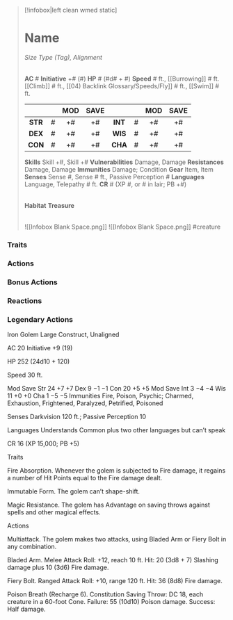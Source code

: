 > [!infobox|left clean wmed static]
> # Name
> *Size Type (Tag), Alignment*
> 
> | |
> | - |
> **AC** # **Initiative** +# (#)
> **HP** # (#d# + #)
> **Speed** # ft., [[Burrowing]] # ft. [[Climb]] # ft., [[04) Backlink Glossary/Speeds/Fly]] # ft., [[Swim]] # ft.
> 
> | | | MOD | SAVE | | | MOD | SAVE |
> | :-: | :-: | :-: | :-: | :-: | :-: | :-: | :-: |
> | **STR** | # | +# | +# | **INT** | # | +# | +# | 
> | **DEX** | # | +# | +# | **WIS** | # | +# | +# |
> | **CON** | # | +# | +# | **CHA** | # | +# | +# |
> **Skills** Skill +#, Skill +#
> **Vulnerabilities** Damage, Damage
> **Resistances** Damage, Damage
> **Immunities** Damage; Condition
> **Gear** Item, Item
> **Senses** Sense #, Sense # ft., Passive Perception #
> **Languages** Language, Telepathy # ft.
> **CR** # (XP #, or # in lair; PB +#)
>
> | |
> | - |
> **Habitat**
> **Treasure**
> 
> | |
> | - |
> ![[Infobox Blank Space.png]]
> ![[Infobox Blank Space.png]]
> #creature 


### Traits
### Actions
### Bonus Actions
### Reactions
### Legendary Actions
Iron Golem
Large Construct, Unaligned

AC 20 Initiative +9 (19)

HP 252 (24d10 + 120)

Speed 30 ft.

Mod	Save
Str	24	+7	+7
Dex	9	−1	−1
Con	20	+5	+5
Mod	Save
Int	3	−4	−4
Wis	11	+0	+0
Cha	1	−5	−5
Immunities Fire, Poison, Psychic; Charmed, Exhaustion, Frightened, Paralyzed, Petrified, Poisoned

Senses Darkvision 120 ft.; Passive Perception 10

Languages Understands Common plus two other languages but can’t speak

CR 16 (XP 15,000; PB +5)

Traits

Fire Absorption. Whenever the golem is subjected to Fire damage, it regains a number of Hit Points equal to the Fire damage dealt.

Immutable Form. The golem can’t shape-shift.

Magic Resistance. The golem has Advantage on saving throws against spells and other magical effects.

Actions

Multiattack. The golem makes two attacks, using Bladed Arm or Fiery Bolt in any combination.

Bladed Arm. Melee Attack Roll: +12, reach 10 ft. Hit: 20 (3d8 + 7) Slashing damage plus 10 (3d6) Fire damage.

Fiery Bolt. Ranged Attack Roll: +10, range 120 ft. Hit: 36 (8d8) Fire damage.

Poison Breath (Recharge 6). Constitution Saving Throw: DC 18, each creature in a 60-foot Cone. Failure: 55 (10d10) Poison damage. Success: Half damage.